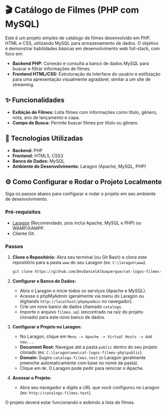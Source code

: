 # 🎬 Catálogo de Filmes (PHP com MySQL)

Este é um projeto simples de catálogo de filmes desenvolvido em PHP, HTML e CSS, utilizando MySQL para armazenamento de dados. O objetivo é demonstrar habilidades básicas em desenvolvimento web full-stack, com foco em:

  * **Backend PHP:** Conexão e consulta a banco de dados MySQL para buscar e filtrar informações de filmes.
  * **Frontend HTML/CSS:** Estruturação da interface do usuário e estilização para uma apresentação visualmente agradável, similar a um site de streaming.

## ✨ Funcionalidades

  * **Exibição de Filmes:** Lista filmes com informações como título, gênero, nota, ano de lançamento e capa.
  * **Campo de Busca:** Permite buscar filmes por título ou gênero.

## 🚀 Tecnologias Utilizadas

  * **Backend:** PHP
  * **Frontend:** HTML5, CSS3
  * **Banco de Dados:** MySQL
  * **Ambiente de Desenvolvimento:** Laragon (Apache, MySQL, PHP)

## ⚙️ Como Configurar e Rodar o Projeto Localmente

Siga os passos abaixo para configurar e rodar o projeto em seu ambiente de desenvolvimento.

### Pré-requisitos

  * [Laragon](https://laragon.org/download/index.html) (Recomendado, pois inclui Apache, MySQL e PHP) ou WAMP/XAMPP.
  * Cliente Git.

### Passos

1.  **Clone o Repositório:**
    Abra seu terminal (ou Git Bash) e clone este repositório para a pasta `www` do seu Laragon (ex: `C:\laragon\www`).

    ```bash
    git clone https://github.com/DevDanielAlbuquerque/cat-logos-filmes-php.git
    ```

2.  **Configurar o Banco de Dados:**

      * Abra o Laragon e inicie todos os serviços (Apache e MySQL).
      * Acesse o phpMyAdmin (geralmente via menu do Laragon ou digitando `http://localhost/phpmyadmin` no navegador).
      * Crie um novo banco de dados chamado `catalogo`.
      * Importe o arquivo `filmes.sql` (encontrado na raiz do projeto clonado) para este novo banco de dados.

3.  **Configurar o Projeto no Laragon:**

      * No Laragon, clique em `Menu -> Apache -> Virtual Hosts -> Add new...`.
      * **Document Root:** Navegue até a pasta `public` dentro do seu projeto clonado (ex: `C:\laragon\www\cat-logos-filmes-php\public`).
      * **Domain:** Sugiro `catalogo-filmes.test` (o Laragon geralmente preenche automaticamente com base no nome da pasta).
      * Clique em `OK`. O Laragon pode pedir para reiniciar o Apache.

4.  **Acessar o Projeto:**

      * Abra seu navegador e digite a URL que você configurou no Laragon (ex: `http://catalogo-filmes.test`).

O projeto deverá estar funcionando e exibindo a lista de filmes.
